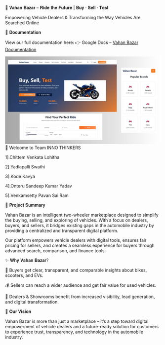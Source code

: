 🚀 𝐕𝐚𝐡𝐚𝐧 𝐁𝐚𝐳𝐚𝐫 – 𝐑𝐢𝐝𝐞 𝐭𝐡𝐞 𝐅𝐮𝐭𝐮𝐫𝐞 | 𝐁𝐮𝐲 · 𝐒𝐞𝐥𝐥 · 𝐓𝐞𝐬𝐭

Empowering Vehicle Dealers & Transforming the Way Vehicles Are Searched Online

📂 𝐃𝐨𝐜𝐮𝐦𝐞𝐧𝐭𝐚𝐭𝐢𝐨𝐧

View our full documentation here: 👉 Google Docs – [Vahan Bazar Documentation](http://docs.google.com/document/d/1G1mQw-pfbGgbyEKpla55wX-UNeRVb2DD/edit)

![image alt](https://github.com/ItsmeLohitha14/Vahan-Bazar--Ride-the-Future---Buy-Sell-Test/blob/7102162db3cb3f3bedcce185c0aa29f978e72f5b/Documents/Readme%20Design.jpg)
👋 Welcome to Team INNO THINKERS

1].Chittem Venkata Lohitha

2].Yadlapalli Swathi

3].Kode Kavya

4].Onteru Sandeep Kumar Yadav

5].Venkamsetty Pavan Sai Ram



📌 𝐏𝐫𝐨𝐣𝐞𝐜𝐭 𝐒𝐮𝐦𝐦𝐚𝐫𝐲

Vahan Bazar is an intelligent two-wheeler marketplace designed to simplify the buying, selling, and exploring of vehicles. With a focus on dealers, buyers, and sellers, it bridges existing gaps in the automobile industry by providing a centralized and transparent digital platform.

Our platform empowers vehicle dealers with digital tools, ensures fair pricing for sellers, and creates a seamless experience for buyers through advanced search, comparison, and finance tools.


✨ 𝐖𝐡𝐲 𝐕𝐚𝐡𝐚𝐧 𝐁𝐚𝐳𝐚𝐫?

🚴 Buyers get clear, transparent, and comparable insights about bikes, scooters, and EVs.

💰 Sellers can reach a wider audience and get fair value for used vehicles.

🏢 Dealers & Showrooms benefit from increased visibility, lead generation, and digital transformation.


🌟 𝐎𝐮𝐫 𝐕𝐢𝐬𝐢𝐨𝐧

Vahan Bazar is more than just a marketplace – it’s a step toward digital empowerment of vehicle dealers and a future-ready solution for customers to experience trust, transparency, and technology in the automobile industry.
